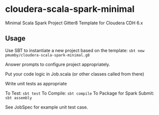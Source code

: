 # cloudera-scala-spark-minimal
Minimal Scala Spark Project Gitter8 Template for Cloudera CDH 6.x

## Usage
Use SBT to instantiate a new project based on the template:
```sbt new pmumby/cloudera-scala-spark-minimal.g8```

Answer prompts to configure project appropriately.

Put your code logic in Job.scala (or other classes called from there)

Write unit tests as appropriate

To Test: ```sbt test```
To Compile: ```sbt compile```
To Package for Spark Submit: ```sbt assembly```

See JobSpec for example unit test case.
